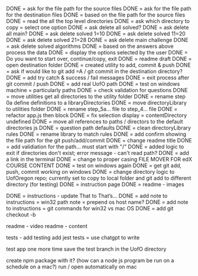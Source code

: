 DONE = ask for the file path for the source files
DONE = ask for the file path for the destination files
DONE = based on the file path for the source files
DONE = read the all the top level directories
DONE = ask which directory to copy = select one option
DONE = ask delete all solved?
DONE = ask delete all main?
DONE = ask delete solved 1=10
DONE = ask delete solved 11=20
DONE = ask delete solved 21=28
DONE = ask delete main challenge
DONE = ask delete solved algorithms
DONE = based on the answers above process the data
DONE = display the options selected by the user
DONE = Do you want to start over, continue/copy, exit
DONE = readme draft
DONE = open destination folder
DONE = created utility to add, commit & push
DONE = ask if would like to git add =A / git commit in the destination directory?
DONE = add try catch & success / fail messages
DONE = exit process after git commit / push
DONE = add real UofO path
DONE = test on windows machine = particularly paths
DONE = check validation for questions
DONE = move utilities get all directories to the utility folder
DONE = rename step 0a define definitions to a libraryDirectories
DONE = move directoryLibrary to utilities folder
DONE = rename step_5a... file to step_4... file
DONE = refactor app.js then block
DONE = fix selection display = contentDirectory undefined
DONE = move all references to paths / directors to the default directories js
DONE = question path defaults
DONE = clean directoryLibrary rules
DONE = rename library to match rules
DONE = add confirm showing the file path for the git push/add/commit
DONE = change readme title
DONE = add validiation for the path... must start with "/"
DONE = added logic to exit if directories don't exist; error message - can't read path?
DONE = add a link in the terminal
DONE = change to proper casing FILE MOVER FOR edX COURSE CONTENT
DONE = test on windows again
DONE = get git add, push, commit working on windows
DONE = change directory logic to UofOregon repo; currently set to copy to local folder and git add to different directory (for testing)
DONE = instruction page
DONE = readme - images


DONE = instructions - update That to That’s…
DONE = add note to instructions = win32 path note = prepend os host name?
DONE = add note to instructions = git commands for win32 vs mac OS
DONE = add git checkout -b <branchName>

readme - video
readme - content

tests - add testing
add jest tests = use chatgpt to write

test app one more time
save the test branch in the UofO directory

create npm package with it? (how can a node js program be run on a schedule on a mac?)
run / open automatically on mac
